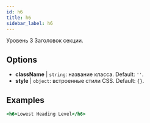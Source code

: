 ```yaml
---
id: h6
title: h6
sidebar_label: h6
---
```


Уровень 3 Заголовок секции.

## Options

* __className__ | `string`: название класса. Default: `''`.
* __style__ | `object`: встроенные стили CSS. Default: `{}`.


## Examples

```jsx live
<h6>Lowest Heading Level</h6>
```

